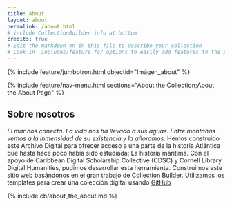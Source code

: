 ```yaml
---
title: About
layout: about
permalink: /about.html
# include CollectionBuilder info at bottom
credits: true
# Edit the markdown on in this file to describe your collection
# Look in _includes/feature for options to easily add features to the page
---
```


{% include feature/jumbotron.html objectid="Imágen_about" %}

{% include feature/nav-menu.html sections="About the Collection;About the About Page" %}

## Sobre nosotros
_El mar nos conecta. La vida nos ha llevado a sus aguas. Entre montañas vemos a la inmensidad de su existencia y la añoramos._ 
Hemos construido este Archivo Digital para ofrecer acceso a una parte de la historia Atlántica que hasta hace poco había sido estudiada: La historia marítima.
Con el apoyo de Caribbean Digital Scholarship Collective (CDSC) y Cornell Library Digital Humanities, pudimos desarrollar esta herramienta. 
Construimos este sitio web basándonos en el gran trabajo de Collection Builder. Utilizamos los templates para crear una colección digital usando [GitHub](https://pages.github.com/)


<!-- IMPORTANT!!! DELETE this comment and the include below when you are finished editing this page for your collection. The include below introduces about page features. They will show up on your collection's about page until you delete it.  -->
{% include cb/about_the_about.md %} 

